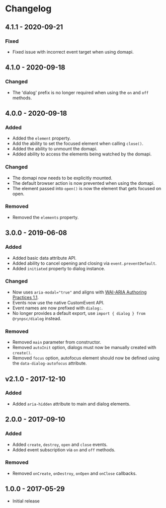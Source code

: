 # Changelog

## 4.1.1 - 2020-09-21

### Fixed

- Fixed issue with incorrect event target when using domapi.

## 4.1.0 - 2020-09-18

### Changed

- The 'dialog' prefix is no longer required when using the `on` and `off` methods.

## 4.0.0 - 2020-09-18

### Added

- Added the `element` property.
- Add the ability to set the focused element when calling `close()`.
- Added the ability to unmount the domapi.
- Added ability to access the elements being watched by the domapi.

### Changed

- The domapi now needs to be explicitly mounted.
- The default browser action is now prevented when using the domapi.
- The element passed into `open()` is now the element that gets focused on open.

### Removed

- Removed the `elements` property.

## 3.0.0 - 2019-06-08

### Added

- Added basic data attribute API.
- Added ability to cancel opening and closing via `event.preventDefault`.
- Added `initiated` property to dialog instance.

### Changed

- Now uses `aria-modal="true"` and aligns with [WAI-ARIA Authoring Practices 1.1](https://www.w3.org/TR/wai-aria-practices-1.1/#dialog_modal).
- Events now use the native CustomEvent API.
- Event names are now prefixed with `dialog:`.
- No longer provides a default export, use `import { dialog } from @rynpsc/dialog` instead.

### Removed

- Removed `main` parameter from constructor.
- Removed `autoInit` option, dialogs must now be manually created with `create()`.
- Removed `focus` option, autofocus element should now be defined using the `data-dialog-autofocus` attribute.

## v2.1.0 - 2017-12-10

### Added

- Added `aria-hidden` attribute to main and dialog elements.

## 2.0.0 - 2017-09-10

### Added

- Added `create`, `destroy`, `open` and `close` events.
- Added event subscription via `on` and `off` methods.

### Removed

- Removed `onCreate`, `onDestroy`, `onOpen` and `onClose` callbacks.

## 1.0.0 - 2017-05-29

- Initial release
